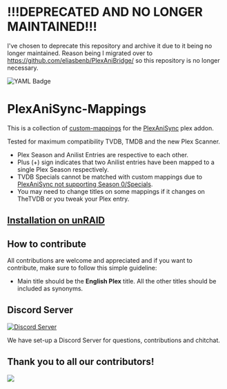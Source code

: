 # !!!DEPRECATED AND NO LONGER MAINTAINED!!!
I've chosen to deprecate this repository and archive it due to it being no longer maintained.
Reason being I migrated over to https://github.com/eliasbenb/PlexAniBridge/ so this repository is no longer necessary.

![YAML Badge](https://img.shields.io/badge/dynamic/yaml?color=informational&label=Mappings&query=$.entries.length&url=https%3A%2F%2Fraw.githubusercontent.com%2Fmizz141%2FPlexAniSync-Mappings%2Fmaster%2Fcustom_mappings.yaml)

# PlexAniSync-Mappings
This is a collection of [custom-mappings](https://github.com/RickDB/PlexAniSync#custom-anime-mapping "custom-mappings") for the [PlexAniSync](https://github.com/RickDB/PlexAniSync "PlexAniSync") plex addon.

Tested for maximum compatibility TVDB, TMDB and the new Plex Scanner.


- Plex Season and Anilist Entries are respective to each other.
- Plus (+) sign indicates that two Anilist entries have been mapped to a single Plex Season respectively.
- TVDB Specials cannot be matched with custom mappings due to [PlexAniSync not supporting Season 0/Specials](https://github.com/RickDB/PlexAniSync/issues/80#issuecomment-944931420).
- You may need to change titles on some mappings if it changes on TheTVDB or you tweak your Plex entry.

## [Installation on unRAID](https://github.com/mizz141/PlexAniSync-Mappings/wiki/Installation-on-unRAID)

## How to contribute
All contributions are welcome and appreciated and if you want to contribute, make sure to follow this simple guideline:
- Main title should be the **English Plex** title. All the other titles should be included as synonyms.

## Discord Server
<a title="Discord server" href="https://discord.gg/8vcnkkhguf"><img src="https://discordapp.com/api/guilds/912394436569362473/widget.png?style=banner2" alt="Discord Server"/></a>

We have set-up a Discord Server for questions, contributions and chitchat.

## Thank you to all our contributors!
<a href="https://github.com/mizz141/PlexAniSync-Mappings/graphs/contributors">
    <img src="https://contrib.rocks/image?repo=mizz141/PlexAniSync-Mappings">
</a>
